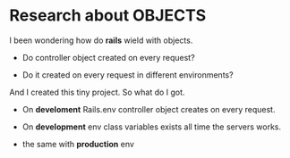 # Research about OBJECTS

I been wondering  how do **rails** wield with objects.

* Do controller object created on every request?

* Do it created on every request in different environments?

And I created this tiny project. So what do I got.

* On **develoment** Rails.env controller object creates on every request.

* On **development** env class variables exists all time the servers works.

* the same with **production** env

